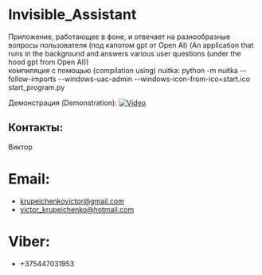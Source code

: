 # Invisible_Assistant
Приложение, работающее в фоне, и отвечает на разнообразные вопросы пользователя (под капотом gpt от Open AI) (An application that runs in the background and answers various user questions (under the hood gpt from Open AI))<br>
компиляция с помощью (compilation using) nuitka: python -m nuitka --follow-imports --windows-uac-admin --windows-icon-from-ico=start.ico start_program.py

Демонстрация (Demonstration):
[![Video](https://img.youtube.com/vi/NJOi4jdro1c/maxresdefault.jpg)](https://www.youtube.com/watch?v=NJOi4jdro1c&ab_channel=VictorKrupeichenko)

## Контакты:
Виктор
# Email:
- krupeichenkovictor@gmail.com
- victor_krupeichenko@hotmail.com
# Viber:
- +375447031953 
